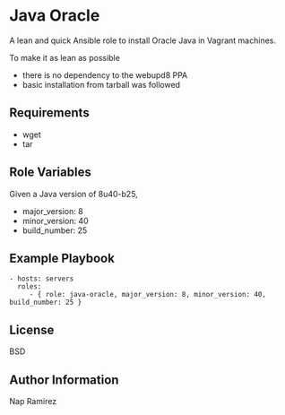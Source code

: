 Java Oracle
=========

A lean and quick Ansible role to install Oracle Java in Vagrant machines.

To make it as lean as possible

- there is no dependency to the webupd8 PPA
- basic installation from tarball was followed

Requirements
------------

- wget
- tar

Role Variables
--------------

Given a Java version of 8u40-b25,

- major_version: 8
- minor_version: 40
- build_number: 25

Example Playbook
----------------

    - hosts: servers
      roles:
         - { role: java-oracle, major_version: 8, minor_version: 40, build_number: 25 }

License
-------

BSD

Author Information
------------------

Nap Ramirez

